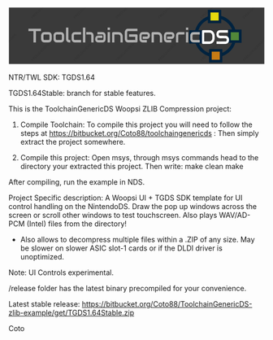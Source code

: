 ![ToolchainGenericDS](img/TGDS-Logo.png)

NTR/TWL SDK: TGDS1.64

TGDS1.64Stable: branch for stable features.

This is the ToolchainGenericDS Woopsi ZLIB Compression project:

1.	Compile Toolchain:
To compile this project you will need to follow the steps at https://bitbucket.org/Coto88/toolchaingenericds :
Then simply extract the project somewhere.

2.	Compile this project: 
Open msys, through msys commands head to the directory your extracted this project.
Then write:
make clean <enter>
make <enter>

After compiling, run the example in NDS. 

Project Specific description:
A Woopsi UI + TGDS SDK template for UI control handling on the NintendoDS. 
Draw the pop up windows across the screen or scroll other windows to test touchscreen. 
Also plays WAV/AD-PCM (Intel) files from the directory!

- Also allows to decompress multiple files within a .ZIP of any size. 
  May be slower on slower ASIC slot-1 cards or if the DLDI driver is unoptimized.

Note: UI Controls experimental.

/release folder has the latest binary precompiled for your convenience.

Latest stable release: https://bitbucket.org/Coto88/ToolchainGenericDS-zlib-example/get/TGDS1.64Stable.zip


Coto